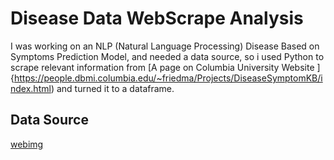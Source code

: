 # Disease Data WebScrape Analysis
 
I was working on an NLP (Natural Language Processing) Disease Based on Symptoms Prediction Model, and needed a data source, so i used Python to scrape relevant information from [A page on Columbia University Website ]{https://people.dbmi.columbia.edu/~friedma/Projects/DiseaseSymptomKB/index.html) and turned it to a dataframe.




## Data Source
[webimg](./images/web.png)

